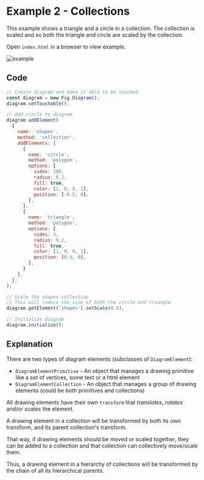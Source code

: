 # Example 2 - Collections

This example shows a triangle and a circle in a collection. The collection is scaled and so both the triangle and circle are scaled by the collection.

Open `index.html` in a browser to view example.

![example](./example.gif)

## Code

```js
// Create diagram and make it able to be touched
const diagram = new Fig.Diagram();
diagram.setTouchable();

// Add circle to diagram
diagram.addElement(
  {
    name: 'shapes',
    method: 'collection',
    addElements: [
      {
        name: 'circle',
        method: 'polygon',
        options: {
          sides: 100,
          radius: 0.2,
          fill: true,
          color: [1, 0, 0, 1],
          position: [-0.5, 0],
        },
      },
      {
        name: 'triangle',
        method: 'polygon',
        options: {
          sides: 3,
          radius: 0.2,
          fill: true,
          color: [1, 0, 0, 1],
          position: [0.5, 0],
        },
      }
    ],
  },
);

// Scale the shapes collection
// This will reduce the size of both the circle and triangle
diagram.getElement('shapes').setScale(0.5),

// Initialize diagram
diagram.initialize();
```

## Explanation

There are two types of diagram elements (subclasses of `DiagramElement`):

* `DiagramElementPrimitive` - An object that manages a drawing primitive like a set of vertices, some text or a html element
* `DiagramElementCollection` - An object that manages a group of drawing elements (could be both primitives and collections)

All drawing elements have their own `transform` that *translates*, *rotates* and/or *scales* the element.

A drawing element in a collection will be transformed by both its own transform, and its parent collection's transform.

That way, if drawing elements should be moved or scaled together, they can be added to a collection and that collection can collectively move/scale them.

Thus, a drawing element in a hierarchy of collections will be transformed by the chain of all its hierarchical parents.
